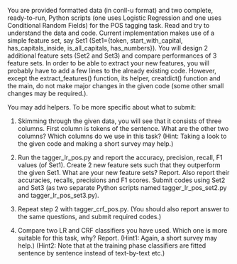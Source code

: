 You are provided formatted data (in conll-u format) and two complete, ready-to-run, Python
scripts (one uses Logistic Regression and one uses Conditional Random Fields) for the POS
tagging task. Read and try to understand the data and code. Current implementation makes use of
a simple feature set, say Set1 (Set1={token, start_with_capital, has_capitals_inside,
is_all_capitals, has_numbers}). You will design 2 additional feature sets (Set2 and Set3) and
compare performances of 3 feature sets. In order to be able to extract your new features, you will
probably have to add a few lines to the already existing code. However, except the
extract_features() function, its helper, creatdict() function and the main, do not make major
changes in the given code (some other small changes may be required.).

You may add helpers.
To be more specific about what to submit:
1. Skimming through the given data, you will see that it consists of three columns. First
column is tokens of the sentence. What are the other two columns? Which columns do we
use in this task? (Hint: Taking a look to the given code and making a short survey may
help.)

2. Run the tagger_lr_pos.py and report the accuracy, precision, recall, F1 values (of Set1).
Create 2 new feature sets such that they outperform the given Set1. What are your new
feature sets? Report. Also report their accuracies, recalls, precisions and F1 scores.
Submit codes using Set2 and Set3 (as two separate Python scripts named
tagger_lr_pos_set2.py and tagger_lr_pos_set3.py).

3. Repeat step 2 with tagger_crf_pos.py. (You should also report answer to the same
questions, and submit required codes.)

4. Compare two LR and CRF classifiers you have used. Which one is more suitable for this
task, why? Report.
(Hint1: Again, a short survey may help.)
(Hint2: Note that at the training phase classifiers are fitted sentence by sentence instead
of text-by-text etc.)

